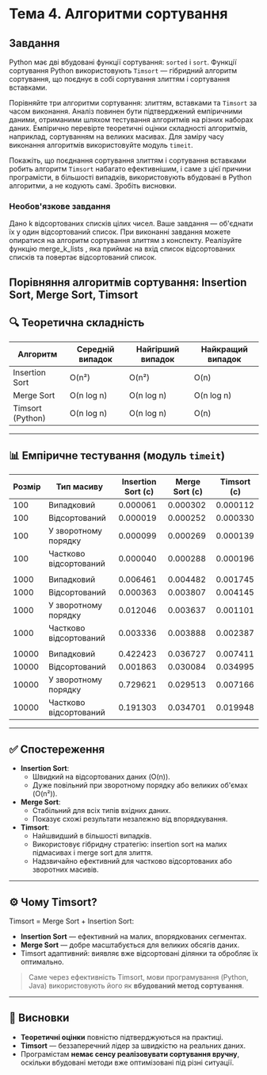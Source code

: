 # Тема 4. Алгоритми сортування

## Завдання

Python має дві вбудовані функції сортування: `sorted` і `sort`. Функції сортування Python використовують `Timsort` — гібридний алгоритм сортування, що поєднує в собі сортування злиттям і сортування вставками.

Порівняйте три алгоритми сортування: злиттям, вставками та `Timsort` за часом виконання. Аналіз повинен бути підтверджений емпіричними даними, отриманими шляхом тестування алгоритмів на різних наборах даних. Емпірично перевірте теоретичні оцінки складності алгоритмів, наприклад, сортуванням на великих масивах. Для заміру часу виконання алгоритмів використовуйте модуль `timeit`.

Покажіть, що поєднання сортування злиттям і сортування вставками робить алгоритм `Timsort` набагато ефективнішим, і саме з цієї причини програмісти, в більшості випадків, використовують вбудовані в Python алгоритми, а не кодують самі. Зробіть висновки.

### Необов'язкове завдання

Дано k відсортованих списків цілих чисел. Ваше завдання — об'єднати їх у один відсортований список. При виконанні завдання можете опиратися на алгоритм сортування злиттям з конспекту. Реалізуйте функцію merge_k_lists , яка приймає на вхід список відсортованих списків та повертає відсортований список.

## Порівняння алгоритмів сортування: Insertion Sort, Merge Sort, Timsort

## 🔍 Теоретична складність

| Алгоритм         | Середній випадок | Найгірший випадок | Найкращий випадок |
| ---------------- | ---------------- | ----------------- | ----------------- |
| Insertion Sort   | O(n²)            | O(n²)             | O(n)              |
| Merge Sort       | O(n log n)       | O(n log n)        | O(n log n)        |
| Timsort (Python) | O(n log n)       | O(n log n)        | O(n)              |

---

## 📊 Емпіричне тестування (модуль `timeit`)

| Розмір | Тип масиву             | Insertion Sort (с) | Merge Sort (с) | Timsort (с) |
| ------ | ---------------------- | ------------------ | -------------- | ----------- |
| 100    | Випадковий             | 0.000061           | 0.000302       | 0.000112    |
| 100    | Відсортований          | 0.000019           | 0.000252       | 0.000330    |
| 100    | У зворотному порядку   | 0.000099           | 0.000269       | 0.000139    |
| 100    | Частково відсортований | 0.000040           | 0.000288       | 0.000196    |
| |
| 1000   | Випадковий             | 0.006461           | 0.004482       | 0.001745    |
| 1000   | Відсортований          | 0.000363           | 0.003807       | 0.004145    |
| 1000   | У зворотному порядку   | 0.012046           | 0.003637       | 0.001101    |
| 1000   | Частково відсортований | 0.003336           | 0.003888       | 0.002387    |
| |
| 10000  | Випадковий             | 0.422423           | 0.036727       | 0.007411    |
| 10000  | Відсортований          | 0.001863           | 0.030084       | 0.034995    |
| 10000  | У зворотному порядку   | 0.729621           | 0.029513       | 0.007166    |
| 10000  | Частково відсортований | 0.191303           | 0.034701       | 0.019948    |

---

## ✅ Спостереження

- **Insertion Sort**:
  - Швидкий на відсортованих даних (O(n)).
  - Дуже повільний при зворотному порядку або великих об'ємах (O(n²)).
- **Merge Sort**:
  - Стабільний для всіх типів вхідних даних.
  - Показує схожі результати незалежно від впорядкування.
- **Timsort**:
  - Найшвидший в більшості випадків.
  - Використовує гібридну стратегію: insertion sort на малих підмасивах і merge sort для злиття.
  - Надзвичайно ефективний для частково відсортованих або зворотних масивів.

---

## ⚙️ Чому Timsort?

Timsort = Merge Sort + Insertion Sort:

- **Insertion Sort** — ефективний на малих, впорядкованих сегментах.
- **Merge Sort** — добре масштабується для великих обсягів даних.
- Timsort адаптивний: виявляє вже відсортовані ділянки та обробляє їх оптимально.

> Саме через ефективність Timsort, мови програмування (Python, Java) використовують його як **вбудований метод сортування**.

---

## 🧠 Висновки

- **Теоретичні оцінки** повністю підтверджуються на практиці.
- **Timsort** — беззаперечний лідер за швидкістю на реальних даних.
- Програмістам **немає сенсу реалізовувати сортування вручну**, оскільки вбудовані методи вже оптимізовані під різні ситуації.
